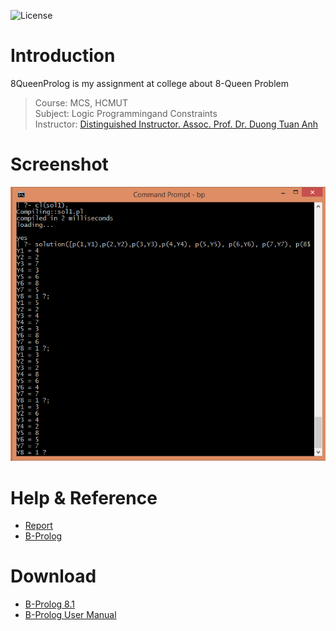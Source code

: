 ![License](https://img.shields.io/badge/license-MIT-green.svg?style=plastic)

# Introduction
8QueenProlog is my assignment at college about 8-Queen Problem 
> Course: MCS, HCMUT <br />
> Subject: Logic Programmingand Constraints<br />
> Instructor: [Distinguished Instructor. Assoc. Prof. Dr. Duong Tuan Anh](http://cse.hcmut.edu.vn/~dtanh)

# Screenshot
![](https://raw.githubusercontent.com/bs135/8QueenProlog/master/screenshot/screenshot_1.png)

# Help & Reference
- [Report](https://github.com/bs135/8QueenProlog/blob/master/report/report.pdf)
- [B-Prolog](http://www.picat-lang.org/bprolog/)

# Download
- [B-Prolog 8.1](https://github.com/bs135/8QueenProlog/raw/master/download/bp81_win.zip)
- [B-Prolog User Manual](https://github.com/bs135/8QueenProlog/raw/master/download/B-ProLog-manual.pdf)
